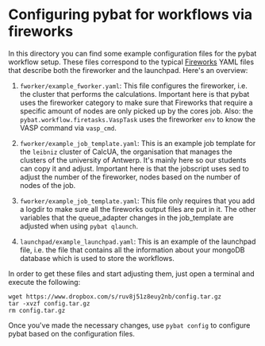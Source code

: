 # Configuring pybat for workflows via fireworks

In this directory you can find some example configuration files for the pybat workflow setup. These files correspond to the typical [Fireworks](https://materialsproject.github.io/fireworks/index.html) YAML files that describe both the fireworker and the launchpad. Here's an overview:

1. `fworker/example_fworker.yaml`: This file configures the fireworker, i.e. the cluster that performs the calculations. Important here is that pybat uses the fireworker category to make sure that Fireworks that require a specific amount of nodes are only picked up by the cores job. Also: the `pybat.workflow.firetasks.VaspTask` uses the fireworker `env` to know the VASP command via `vasp_cmd`.

2. `fworker/example_job_template.yaml`: This is an example job template for the `leibniz` cluster of CalcUA, the organisation that manages the clusters of the university of Antwerp. It's mainly here so our students can copy it and adjust. Important here is that the jobscript uses sed to adjust the number of the fireworker, nodes based on the number of nodes of the job.

3. `fworker/example_job_template.yaml`: This file only requires that you add a logdir to make sure all the fireworks output files are put in it. The other variables that the queue_adapter changes in the job_template are adjusted when using `pybat qlaunch`.

4. `launchpad/example_launchpad.yaml`: This is an example of the launchpad file, i.e. the file that contains all the information about your mongoDB database which is used to store the workflows. 

In order to get these files and start adjusting them, just open a terminal and execute the following:

```
wget https://www.dropbox.com/s/ruv8j51z8euy2nb/config.tar.gz
tar -xvzf config.tar.gz
rm config.tar.gz
```

Once you've made the necessary changes, use `pybat config` to configure pybat based on the configuration files.